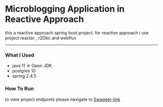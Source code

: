 # Microblogging Application in Reactive Approach

this a reactive approach spring boot project. for reactive approach i use project reactor , r2Dbc and webflux

---
### What I Used 
* java 11 => Open JDK
* postgres 10
* spring 2.4.5

### How To Run 
to view project endponts  please navigate to [Swagger-link](http://localhost:8085/swagger-ui/)
